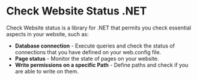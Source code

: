 # Check Website Status .NET

Check Website status is a library for .NET that permits you check essential aspects in your website, such as:

* **Database connection** - Execute queries and check the status of connections that you have defined on your web.config file.
* **Page status** - Monitor the state of pages on your website.
* **Write permissions on a specific Path** - Define paths and check if you are able to write on them.
